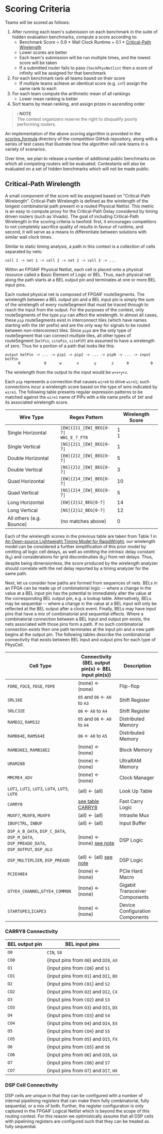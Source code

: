 # Scoring Criteria
Teams will be scored as follows:

1. After running each team's submission on each benchmark in the suite of
   hidden evaluation benchmarks, compute a score according to:
   - Benchmark Score = 0.9 * Wall Clock Runtime + 0.1 * [Critical-Path Wirelength](#critical-path-wirelength)
   - Lower scores are better
   - Each team's submission will be run multiple times, and the lowest score
     will be taken
   - If a submitted router fails to pass `CheckPhysNetlist` then a score of infinity will be assigned for that benchmark
2. For each benchmark rank all teams based on their score
   - If multiple teams achieve an identical score (e.g. `inf`) assign the same rank to each
3. For each team compute the arithmetic mean of all rankings
   - Lower mean ranking is better
4. Sort teams by mean ranking, and assign prizes in ascending order

> ℹ️ **NOTE**  
> The contest organizers reserve the right to disqualify poorly performing routers.

An implementation of the above scoring algorithm is provided in the
[scoring_formula](https://github.com/Xilinx/fpga24_routing_contest/tree/master/scoring_formula)
directory of the competition GitHub repository, along with a series of test
cases that illustrate how the algorithm will rank teams in a variety of
scenarios.

Over time, we plan to release a number of additional public benchmarks on which
all competing routers will be evaluated. Contestants will also be evaluated on
a set of hidden benchmarks which will not be made public.

## Critical-Path Wirelength

A small component of the score will be assigned based on
"Critical-Path Wirelength". Critical-Path Wirelength is defined as the
wirelength of the longest combinatorial path present in a routed Physical
Netlist. This metric is an easy to compute proxy for the Critical-Path Delay
considered by timing driven routers (such as Vivado). The goal of including
Critical-Path Wirelength in the scoring criteria is twofold: first, it
encourages competitors to not completely sacrifice quality of results in favour
of runtime, and second, it will serve as a means to differentiate between
solutions with similar wall clock times.

Similar to static timing analysis, a path in this context is a collection of
cells separated by nets:
```
cell 1 -> net 1 -> cell 2 -> net 2 -> cell 3 -> ...
```
Within an FPGAIF Physical Netlist, each cell is placed onto a physical resource
called a Basic Element of Logic or BEL. Thus, each physical net along the path
starts at a BEL output pin and terminates at one or more BEL input pins.

Each routed physical net is composed of FPGAIF routeSegments. The wirelength
between a BEL output pin and a BEL input pin is simply the sum of the
wirelength of every routeSegment that must be traced through to reach the input
from the output.
For the purposes of the contest, only routeSegments of the type `pip` can
affect the wirelength.
In almost all cases, these `pip` routeSegments exist in interconnect
tiles (which have names starting with the `INT` prefix) and are the only way for
signals to be routed between non-interconnect tiles.
Since `pip`s are the only type of routeSegment that can connect multiple tiles, all other types of
routeSegment (`belPin`, `sitePin`, `sitePIP`) are assumed to have a wirelength
of zero. Thus for a portion of a path that looks like this:
```
output belPin -> ... -> pip1 -> pip2 -> ... -> pipN -> ... -> input belPin
      0           0      w       x       y       z      0          0
```
The wirelength from the output to the input would be `w+x+y+z`.

Each `pip` represents a connection that causes `wire0` to drive `wire1`;
such connections incur a wirelength score based on the type of wire indicated
by `wire1`. The following table presents regular expression patterns to be
matched against the `wire1` name of PIPs with a tile name prefix of `INT`
and its associated wirelength score.

| Wire Type         | Regex Pattern           | Wirelength Score |
|-------------------|-------------------------|------------------|
| Single Horizontal |`[EW]{2}1_[EW]_BEG[0-7]`<br>`WW1_E_7_FT0` |1<br>1|
| Single Vertical   |`[NS]{2}1_[EW]_BEG[0-7]` |                 1|
| Double Horizontal |`[EW]{2}2_[EW]_BEG[0-7]` |                 5|
| Double Vertical   |`[NS]{2}2_[EW]_BEG[0-7]` |                 3|
| Quad Horizontal   |`[EW]{2}4_[EW]_BEG[0-7]` |                10|
| Quad Vertical     |`[NS]{2}4_[EW]_BEG[0-7]` |                 5|
| Long Horizontal   |`[EW]{2}12_BEG[0-7]`     |                14|
| Long Vertical     |`[NS]{2}12_BEG[0-7]`     |                12|
| All others (e.g. Bounce) | (no matches above) |               0|

Each of the wirelength scores in the previous table are taken from Table 1 in
[An Open-source Lightweight Timing Model for RapidWright](https://www.rapidwright.io/docs/_downloads/6610b931d8a2e053e69a499d3923077f/FPT19-TimingModel.pdf);
our wirelength model can be considered a further simplification of this prior model
by omitting all logic cell delays, as well as omitting the intrinsic delay constant (k<sub>0</sub>)
and considerations for grid discontinuities (k<sub>2</sub>) from net delays.
Thus, despite being dimensionless, the score produced by the wirelength
analyzer should correlate with the net delay reported by a timing analyzer for
the same path.

Next, let us consider how paths are formed from sequences of nets. BELs in an
FPGA can be made up of combinatorial logic -- where a change in the value at a
BEL input pin has the potential to immediately alter the value at the
corresponding BEL output pin, e.g. a lookup table. Alternatively, BELs may be
sequential -- where a change in the value at a BEL input will only be reflected
at the BEL output after a clock event. Finally,  BELs may have input pins that
have a mix of combinatorial and sequential effects. Where a combinatorial
connection between a BEL input and output pin exists, the nets associated with
those pins form a path. If no such combinatorial connection exists then one
path terminates at the input pin and a new path begins at the output pin. The
following tables describe the combinatorial connectivity that exists between
BEL input and output pins for each type of PhysCell.

| Cell Type                                                                                | Connectivity <br> (BEL output pin(s) <- BEL input pin(s)) | Description |
|------------------------------------------------------------------------------------------|-------------------------------|--------------------|
|`FDRE`, `FDCE`, `FDSE`, `FDPE`                                                            | (none) <- (none)              | Flip-flop          |
|`SRL16E`                                                                                  | `O5` and `O6` <- `A0` to `A3` | Shift Register     |
|`SRLC32E`                                                                                 | `O6` <- `A0` to `A4`          | Shift Register     |
|`RAMD32`, `RAMS32`                                                                        | `O5` and `O6` <- `A0` to `A4` | Distributed Memory |
|`RAMD64E`, `RAMS64E`                                                                      | `O6` <- `A0` to `A5`          | Distributed Memory |
|`RAMB36E2`, `RAMB18E2`                                                                    | (none) <- (none)              | Block Memory       |
|`URAM288`                                                                                 | (none) <- (none)              | UltraRAM Memory    |
|`MMCME4_ADV`                                                                              | (none) <- (none)              | Clock Manager      |
|`LUT1`, `LUT2`, `LUT3`, `LUT4`, `LUT5`, `LUT6`                                            | (all) <- (all)                | Look Up Table      |
|`CARRY8`                                                                                  | [see table CARRY8](#carry8-connectivity) | Fast Carry Logic |
|`MUXF7`, `MUXF8`, `MUXF9`                                                                 | (all) <- (all)                | Intrasite Mux      |
|`IBUFCTRL`, `INBUF`                                                                       | (all) <- (all)                | Input Buffer       |
|`DSP_A_B_DATA`, `DSP_C_DATA`, `DSP_M_DATA`,<br>`DSP_PREADD_DATA`, `DSP_OUTPUT`, `DSP_ALU` | (none) <- (none) [see note](#dsp-cell-connectivity) | DSP Logic |
|`DSP_MULTIPLIER`, `DSP_PREADD`                                                            | (all) <- (all) [see note](#dsp-cell-connectivity) | DSP Logic |
|`PCIE40E4`                                                                                | (none) <- (none)              | PCIe Hard Macro    |
|`GTYE4_CHANNEL`,`GTYE4_COMMON`                                                            | (none) <- (none)              | Gigabit Transceiver Components |
|`STARTUPE3`,`ICAPE3`                                                                      | (none) <- (none)              | Device Configuration Components |

### CARRY8 Connectivity
| BEL output pin | BEL input pins                     |
|------------|----------------------------------------|
| `O0`       | `CIN`, `S0`                            |
| `CO0`      | {input pins from `O0`} and `DI0`, `AX` |
| `O1`       | {input pins from `CO0`} and `S1`       |
| `CO1`      | {input pins from `O1`} and `DI1`, `BX` |
| `O2`       | {input pins from `C01`} and `S2`       |
| `CO2`      | {input pins from `O2`} and `DI2`, `CX` |
| `O3`       | {input pins from `CO2`} and `S3`       |
| `CO3`      | {input pins from `O3`} and `DI3`, `DX` |
| `O4`       | {input pins from `CO3`} and `S4`       |
| `CO4`      | {input pins from `O4`} and `DI4`, `EX` |
| `O5`       | {input pins from `CO4`} and `S5`       |
| `CO5`      | {input pins from `O5`} and `DI5`, `FX` |
| `O6`       | {input pins from `CO5`} and `S6`       |
| `CO6`      | {input pins from `O6`} and `DI6`, `GX` |
| `O7`       | {input pins from `CO6`} and `S7`       |
| `CO7`      | {input pins from `O7`} and `DI7`, `HX` |

### DSP Cell Connectivity
DSP cells are unique in that they can be configured with a number of internal
pipelining registers that can make them fully combinatorial, fully sequential,
or a mix of both. Further, the register configuration is only captured in the
FPGAIF Logical Netlist which is beyond the scope of this routing contest. For
this reason we optimistically assume that all DSP cells with pipelining
registers are configured such that they can be treated as fully sequential.
